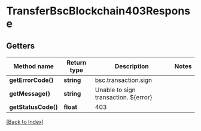 # TransferBscBlockchain403Response

## Getters

Method name | Return type | Description | Notes
------------ | ------------- | ------------- | -------------
**getErrorCode()** | **string** | bsc.transaction.sign |
**getMessage()** | **string** | Unable to sign transaction. ${error} |
**getStatusCode()** | **float** | 403 |

[[Back to Index]](../index.md)

